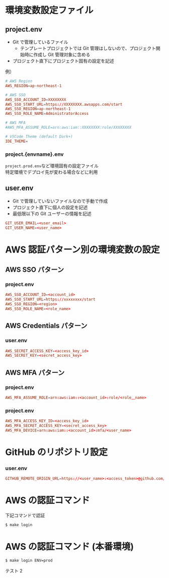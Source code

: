 # 環境変数設定ファイル

## project.env

- Git で管理しているファイル
  - テンプレートプロジェクトでは Git 管理はしないので、プロジェクト開始時に作成し Git 管理対象に含める
- プロジェクト直下にプロジェクト固有の設定を記述

例）

```toml
# AWS Region
AWS_REGION=ap-northeast-1

# AWS SSO
AWS_SSO_ACCOUNT_ID=XXXXXXXX
AWS_SSO_START_URL=https://XXXXXXXX.awsapps.com/start
AWS_SSO_REGION=ap-northeast-1
AWS_SSO_ROLE_NAME=AdministratorAccess

# AWS MFA
#AWS_MFA_ASSUME_ROLE=arn:aws:iam::XXXXXXXX:role/XXXXXXXX

# VSCode Theme (default Dark+)
IDE_THEME=
```

### project.{envname}.env

`project.prod.env`など環境固有の設定ファイル  
特定環境でデプロイ先が変わる場合などに利用

## user.env

- Git で管理していないファイルなので手動で作成
- プロジェクト直下に個人の設定を記述
- 最低限以下の Git ユーザーの情報を記述

```toml
GIT_USER_EMAIL=<user_email>
GIT_USER_NAME=<user_name>
```

# AWS 認証パターン別の環境変数の設定

## AWS SSO パターン

### project.env

```toml
AWS_SSO_ACCOUNT_ID=<account_id>
AWS_SSO_START_URL=https://xxxxxxxx/start
AWS_SSO_REGION=<region>
AWS_SSO_ROLE_NAME=<role_name>
```

## AWS Credentials パターン

### user.env

```toml
AWS_SECRET_ACCESS_KEY=<access_key_id>
AWS_SECRET_KEY=<secret_access_key>
```

## AWS MFA パターン

### project.env

```toml
AWS_MFA_ASSUME_ROLE=arn:aws:iam::<account_id>:role/<role＿name>
```

### project.env

```toml
AWS_MFA_ACCESS_KEY_ID=<access_key_id>
AWS_MFA_SECRET_ACCESS_KEY=<secret_access_key>
AWS_MFA_DEVICE=arn:aws:iam::<account_id>:mfa/<user_name>
```

# GitHub のリポジトリ設定

### user.env

```toml
GITHUB_REMOTE_ORIGIN_URL=https://<user_name>:<access_token>@github.com/<organization_name>/<repository_name>.git
```

# AWS の認証コマンド

下記コマンドで認証

```bash
$ make login
```

# AWS の認証コマンド (本番環境)

```bash
$ make login ENV=prod
```

テスト 2
